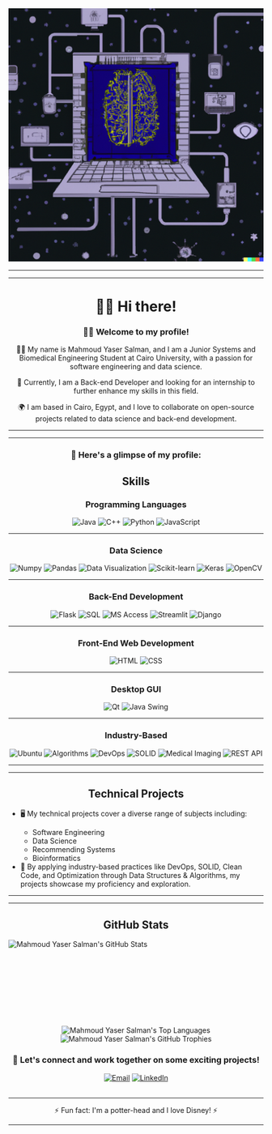 <div align="center">
  <img src="assets\main.png" height="500" width="1200">
 <hr><hr>
<h1>👋🏼 Hi there! </h1>
  <h3>👨‍💻 Welcome to my profile!</h3>
  <p>👨‍🎓 My name is Mahmoud Yaser Salman, and I am a Junior Systems and Biomedical Engineering Student at Cairo University, with a passion for software engineering and data science.</p>
  <p>💼 Currently, I am a Back-end Developer and looking for an internship to further enhance my skills in this field.</p>
  <p>🌍 I am based in Cairo, Egypt, and I love to collaborate on open-source projects related to data science and back-end development.</p>
<hr><hr>
  <h3>👀 Here's a glimpse of my profile:</h3>

## Skills
### Programming Languages
![Java](https://img.shields.io/badge/Java-007396?style=flat-square&logo=java&logoColor=white)
![C++](https://img.shields.io/badge/C++-00599C?style=flat-square&logo=c%2B%2B&logoColor=white)
![Python](https://img.shields.io/badge/Python-3776AB?style=flat-square&logo=python&logoColor=white)
![JavaScript](https://img.shields.io/badge/JavaScript-F7DF1E?style=flat-square&logo=javascript&logoColor=black)
<hr>

### Data Science
![Numpy](https://img.shields.io/badge/Numpy-013243?style=flat-square&logo=numpy&logoColor=white)
![Pandas](https://img.shields.io/badge/Pandas-150458?style=flat-square&logo=pandas&logoColor=white)
![Data Visualization](https://img.shields.io/badge/Data%20Visualization-FF9900?style=flat-square&logo=Tableau&logoColor=white)
![Scikit-learn](https://img.shields.io/badge/Scikit%20Learn-F7931E?style=flat-square&logo=scikit-learn&logoColor=white)
![Keras](https://img.shields.io/badge/Keras-D00000?style=flat-square&logo=Keras&logoColor=white)
![OpenCV](https://img.shields.io/badge/OpenCV-5C3EE8?style=flat-square&logo=opencv&logoColor=white)
<hr>

### Back-End Development
![Flask](https://img.shields.io/badge/Flask-000000?style=flat-square&logo=flask&logoColor=white)
![SQL](https://img.shields.io/badge/SQL-4479A1?style=flat-square&logo=postgresql&logoColor=white)
![MS Access](https://img.shields.io/badge/MS%20Access-A4373A?style=flat-square&logo=microsoft-access&logoColor=white)
![Streamlit](https://img.shields.io/badge/Streamlit-FF4B4B?style=flat-square&logo=streamlit&logoColor=white)
![Django](https://img.shields.io/badge/Django-092E20?style=flat-square&logo=django&logoColor=white)
<hr>

### Front-End Web Development
![HTML](https://img.shields.io/badge/HTML-E34F26?style=flat-square&logo=html5&logoColor=white)
![CSS](https://img.shields.io/badge/CSS-1572B6?style=flat-square&logo=css3&logoColor=white)
<hr>

### Desktop GUI
![Qt](https://img.shields.io/badge/Qt-41CD52?style=flat-square&logo=qt&logoColor=white)
![Java Swing](https://img.shields.io/badge/Java%20Swing-007396?style=flat-square&logo=java&logoColor=white)
<hr>

### Industry-Based

![Ubuntu](https://img.icons8.com/color/50/000000/ubuntu--v1.png)
![Algorithms](https://img.shields.io/badge/-Algorithms-green)
![DevOps](https://img.shields.io/badge/-DevOps-brightgreen)
![SOLID](https://img.shields.io/badge/-SOLID-blue)
![Medical Imaging](https://img.shields.io/badge/-Medical%20Imaging-inactive)
![REST API](https://img.icons8.com/fluency/50/000000/api-settings.png)
<hr>
<hr>

## Technical Projects
<ul style="text-align: left">
<li>🖥️ My technical projects cover a diverse range of subjects including:</li>
<ul style="text-align: left">
  <li>Software Engineering</li>
  <li>Data Science</li>
  <li>Recommending Systems</li>
  <li>Bioinformatics</li>
</ul>
<li style="text-align: left">🚀 By applying industry-based practices like DevOps, SOLID, Clean Code, and Optimization through Data Structures & Algorithms, my projects showcase my proficiency and exploration.</li>
</ul>

<hr><hr>

## GitHub Stats

<div>
  <img height="170" align="left" src="https://github-readme-stats.vercel.app/api?username=mahmoud1yaser&count_private=true&include_all_commits=true&show_icons=true&line_height=27&theme=dark" alt="Mahmoud Yaser Salman's GitHub Stats" />

  <img src="https://github-readme-stats.vercel.app/api/top-langs/?username=mahmoud1yaser&hide=TeX&layout=compact&langs_count=8&theme=dark" alt="Mahmoud Yaser Salman's Top Languages" />
  
  <img src="https://github-profile-trophy.vercel.app/?username=mahmoud1yaser&theme=darkhub" alt="Mahmoud Yaser Salman's GitHub Trophies" />
    
</div>

  <h3>👯 Let's connect and work together on some exciting projects!</h3>
  <a href="mailto:mahmoud.salman01@eng-st.cu.edu.eg"><img src="https://img.shields.io/badge/gmail-EA4335.svg?style=for-the-badge&logo=gmail&logoColor=white" alt="Email"></a>
  <a href="https://www.linkedin.com/in/mahmoud1yaser/"><img src="https://img.shields.io/badge/linkedin-%231DA1F2.svg?style=for-the-badge&logo=linkedin&logoColor=white" alt="LinkedIn"></a>
  <br><br>
<hr>
  <p>⚡ Fun fact: I'm a potter-head and I love Disney! ⚡</p>
<hr>
</div>